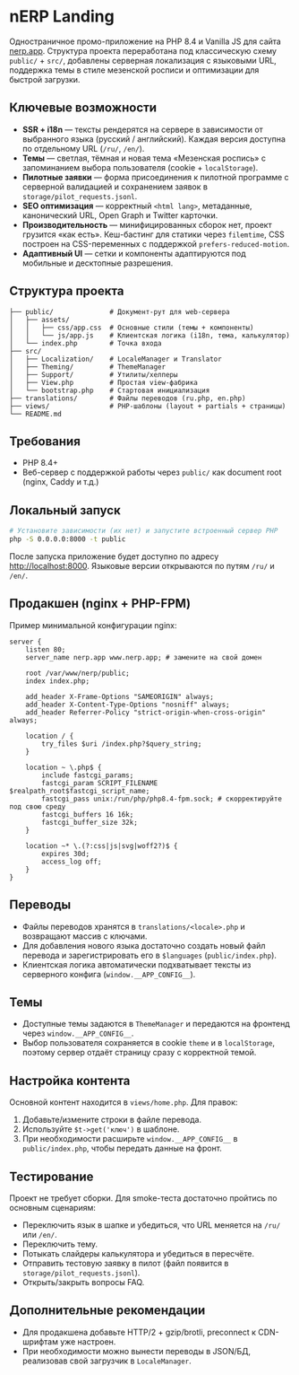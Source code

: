 # nERP Landing

Одностраничное промо-приложение на PHP 8.4 и Vanilla JS для сайта [nerp.app](https://nerp.app). Структура проекта переработана под классическую схему `public/` + `src/`, добавлены серверная локализация с языковыми URL, поддержка темы в стиле мезенской росписи и оптимизации для быстрой загрузки.

## Ключевые возможности

- **SSR + i18n** — тексты рендерятся на сервере в зависимости от выбранного языка (русский / английский). Каждая версия доступна по отдельному URL (`/ru/`, `/en/`).
- **Темы** — светлая, тёмная и новая тема «Мезенская роспись» с запоминанием выбора пользователя (cookie + `localStorage`).
- **Пилотные заявки** — форма присоединения к пилотной программе с серверной валидацией и сохранением заявок в `storage/pilot_requests.jsonl`.
- **SEO оптимизация** — корректный `<html lang>`, метаданные, канонический URL, Open Graph и Twitter карточки.
- **Производительность** — минифицированных сборок нет, проект грузится «как есть». Кеш-бастинг для статики через `filemtime`, CSS построен на CSS-переменных с поддержкой `prefers-reduced-motion`.
- **Адаптивный UI** — сетки и компоненты адаптируются под мобильные и десктопные разрешения.

## Структура проекта

```
├── public/              # Документ-рут для web-сервера
│   ├── assets/
│   │   ├── css/app.css  # Основные стили (темы + компоненты)
│   │   └── js/app.js    # Клиентская логика (i18n, тема, калькулятор)
│   └── index.php        # Точка входа
├── src/
│   ├── Localization/    # LocaleManager и Translator
│   ├── Theming/         # ThemeManager
│   ├── Support/         # Утилиты/хелперы
│   ├── View.php         # Простая view-фабрика
│   └── bootstrap.php    # Стартовая инициализация
├── translations/        # Файлы переводов (ru.php, en.php)
├── views/               # PHP-шаблоны (layout + partials + страницы)
└── README.md
```

## Требования

- PHP 8.4+
- Веб-сервер с поддержкой работы через `public/` как document root (nginx, Caddy и т.д.)

## Локальный запуск

```bash
# Установите зависимости (их нет) и запустите встроенный сервер PHP
php -S 0.0.0.0:8000 -t public
```

После запуска приложение будет доступно по адресу [http://localhost:8000](http://localhost:8000). Языковые версии открываются по путям `/ru/` и `/en/`.

## Продакшен (nginx + PHP-FPM)

Пример минимальной конфигурации nginx:

```nginx
server {
    listen 80;
    server_name nerp.app www.nerp.app; # замените на свой домен

    root /var/www/nerp/public;
    index index.php;

    add_header X-Frame-Options "SAMEORIGIN" always;
    add_header X-Content-Type-Options "nosniff" always;
    add_header Referrer-Policy "strict-origin-when-cross-origin" always;

    location / {
        try_files $uri /index.php?$query_string;
    }

    location ~ \.php$ {
        include fastcgi_params;
        fastcgi_param SCRIPT_FILENAME $realpath_root$fastcgi_script_name;
        fastcgi_pass unix:/run/php/php8.4-fpm.sock; # скорректируйте под свою среду
        fastcgi_buffers 16 16k;
        fastcgi_buffer_size 32k;
    }

    location ~* \.(?:css|js|svg|woff2?)$ {
        expires 30d;
        access_log off;
    }
}
```

## Переводы

- Файлы переводов хранятся в `translations/<locale>.php` и возвращают массив с ключами.
- Для добавления нового языка достаточно создать новый файл перевода и зарегистрировать его в `$languages` (`public/index.php`).
- Клиентская логика автоматически подхватывает тексты из серверного конфига (`window.__APP_CONFIG__`).

## Темы

- Доступные темы задаются в `ThemeManager` и передаются на фронтенд через `window.__APP_CONFIG__`.
- Выбор пользователя сохраняется в cookie `theme` и в `localStorage`, поэтому сервер отдаёт страницу сразу с корректной темой.

## Настройка контента

Основной контент находится в `views/home.php`. Для правок:

1. Добавьте/измените строки в файле перевода.
2. Используйте `$t->get('ключ')` в шаблоне.
3. При необходимости расширьте `window.__APP_CONFIG__` в `public/index.php`, чтобы передать данные на фронт.

## Тестирование

Проект не требует сборки. Для smoke-теста достаточно пройтись по основным сценариям:

- Переключить язык в шапке и убедиться, что URL меняется на `/ru/` или `/en/`.
- Переключить тему.
- Потыкать слайдеры калькулятора и убедиться в пересчёте.
- Отправить тестовую заявку в пилот (файл появится в `storage/pilot_requests.jsonl`).
- Открыть/закрыть вопросы FAQ.

## Дополнительные рекомендации

- Для продакшена добавьте HTTP/2 + gzip/brotli, preconnect к CDN-шрифтам уже настроен.
- При необходимости можно вынести переводы в JSON/БД, реализовав свой загрузчик в `LocaleManager`.
